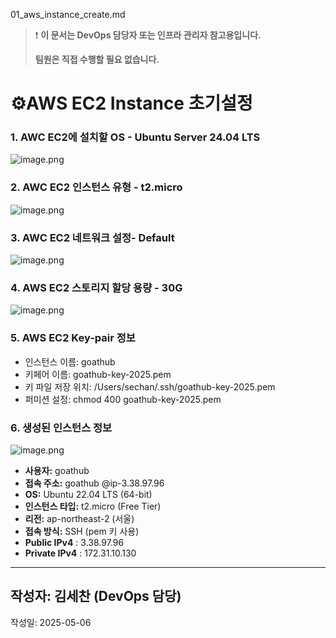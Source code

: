 01_aws_instance_create.md

> ❗ **이 문서는 DevOps 담당자 또는 인프라 관리자 참고용입니다.**
> 
> 
> **팀원은 직접 수행할 필요 없습니다.**
> 

# ⚙️AWS EC2 Instance 초기설정

### 1. AWC EC2에 설치할 OS - Ubuntu Server 24.04 LTS

![image.png](attachment:66205e2c-aecf-4739-9452-91c9cfa106d7:image.png)

### 2. AWC EC2 인스턴스 유형 - t2.micro

![image.png](attachment:94c3a5a7-2f4f-4341-bdd1-653f02b8a6cf:image.png)

### 3. AWC EC2 네트워크 설정- Default

![image.png](attachment:1ff78749-0e60-49bc-8009-0c021ea95f5b:image.png)

### 4. AWS EC2 스토리지 할당 용량 - 30G

![image.png](attachment:5b730de1-128d-4007-9e8f-9025cd69982f:image.png)

### 5. AWS EC2 Key-pair 정보

- 인스턴스 이름: goathub
- 키페어 이름: goathub-key-2025.pem
- 키 파일 저장 위치: /Users/sechan/.ssh/goathub-key-2025.pem
- 퍼미션 설정: chmod 400 goathub-key-2025.pem

### 6. 생성된 인스턴스 정보

![image.png](attachment:0c9323ab-f14e-41e0-a2d0-b385c412c23c:image.png)

- **사용자:** goathub
- **접속 주소:** goathub @ip-3.38.97.96
- **OS:** Ubuntu 22.04 LTS (64-bit)
- **인스턴스 타입:** t2.micro (Free Tier)
- **리전:** ap-northeast-2 (서울)
- **접속 방식:** SSH (pem 키 사용)
- **Public IPv4** : 3.38.97.96
- **Private IPv4** : 172.31.10.130

---

## 작성자: 김세찬 (DevOps 담당)
작성일: 2025-05-06
